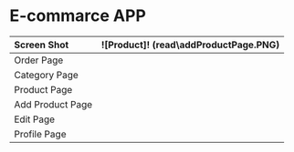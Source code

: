 
# E-commarce APP








| Screen Shot   |  ![Product]!  (read\addProductPage.PNG)  |
| :--------     |:---- |
| Order Page    |      |
| Category Page  |      |
| Product Page  |      |
| Add Product Page    |      |
| Edit  Page  |      |
| Profile Page  |      |
